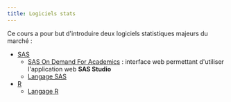 ```yaml
---
title: Logiciels stats
---
```


Ce cours a pour but d'introduire deux logiciels statistiques majeurs du marché :

- [SAS](http://www.sas.com)
    - [SAS On Demand For Academics](https://odamid.oda.sas.com/) : interface web permettant d'utiliser l'application web **SAS Studio**
    - [Langage SAS](slides/langage-sas.html)
- [R](http://www.r-project.org)
    - [Langage R](slides/langage-r.html)

